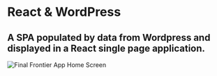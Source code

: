 # React & WordPress
## A SPA populated by data from Wordpress and displayed in a React single page application.

![Final Frontier App Home Screen](http://i.imgur.com/2BRgURd.png)
